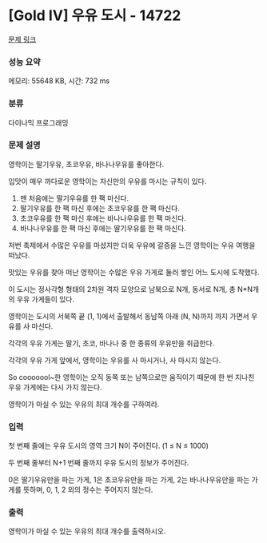 # [Gold IV] 우유 도시 - 14722 

[문제 링크](https://www.acmicpc.net/problem/14722) 

### 성능 요약

메모리: 55648 KB, 시간: 732 ms

### 분류

다이나믹 프로그래밍

### 문제 설명

<p>영학이는 딸기우유, 초코우유, 바나나우유를 좋아한다.</p>

<p>입맛이 매우 까다로운 영학이는 자신만의 우유를 마시는 규칙이 있다. </p>

<ol>
	<li>맨 처음에는 딸기우유를 한 팩 마신다.</li>
	<li>딸기우유를 한 팩 마신 후에는 초코우유를 한 팩 마신다.</li>
	<li>초코우유를 한 팩 마신 후에는 바나나우유를 한 팩 마신다.</li>
	<li>바나나우유를 한 팩 마신 후에는 딸기우유를 한 팩 마신다. </li>
</ol>

<p>저번 축제에서 수많은 우유를 마셨지만 더욱 우유에 갈증을 느낀 영학이는 우유 여행을 떠났다.</p>

<p>맛있는 우유를 찾아 떠난 영학이는 수많은 우유 가게로 둘러 쌓인 어느 도시에 도착했다.</p>

<p>이 도시는 정사각형 형태의 2차원 격자 모양으로 남북으로 N개, 동서로 N개, 총 N*N개의 우유 가게들이 있다.</p>

<p>영학이는 도시의 서북쪽 끝 (1, 1)에서 출발해서 동남쪽 아래 (N, N)까지 까지 가면서 우유를 사 마신다. </p>

<p>각각의 우유 가게는 딸기, 초코, 바나나 중 한 종류의 우유만을 취급한다.</p>

<p>각각의 우유 가게 앞에서, 영학이는 우유를 사 마시거나, 사 마시지 않는다.</p>

<p>So cooooool~한 영학이는 오직 동쪽 또는 남쪽으로만 움직이기 때문에 한 번 지나친 우유 가게에는 다시 가지 않는다.</p>

<p>영학이가 마실 수 있는 우유의 최대 개수를 구하여라.</p>

### 입력 

 <p>첫 번째 줄에는 우유 도시의 영역 크기 N이 주어진다. (1 ≤ N ≤ 1000)</p>

<p>두 번째 줄부터 N+1 번째 줄까지 우유 도시의 정보가 주어진다.</p>

<p>0은 딸기우유만을 파는 가게, 1은 초코우유만을 파는 가게, 2는 바나나우유만을 파는 가게를 뜻하며, 0, 1, 2 외의 정수는 주어지지 않는다.</p>

### 출력 

 <p>영학이가 마실 수 있는 우유의 최대 개수를 출력하시오.</p>

